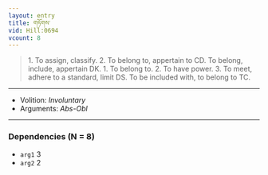 ```yaml
---
layout: entry
title: གཏོགས་
vid: Hill:0694
vcount: 8
---
```

> 1\. To assign, classify\. 2\. To belong to, appertain to CD\. To belong, include, appertain DK\. 1\. To belong to\. 2\. To have power\. 3\. To meet, adhere to a standard, limit DS\. To be included with, to belong to TC\.

---
* Volition: _Involuntary_
* Arguments: _Abs-Obl_

---

### Dependencies (N = 8)
* `arg1` 3
* `arg2` 2
